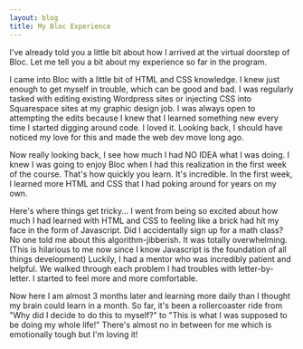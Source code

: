 ```yaml
---
layout: blog
title: My Bloc Experience
---
```

I've already told you a little bit about how I arrived at the virtual doorstep of Bloc. Let me tell you a bit about my experience so far in the program.

I came into Bloc with a little bit of HTML and CSS knowledge. I knew just enough to get myself in trouble, which can be good and bad. I was regularly tasked with editing existing Wordpress sites or injecting CSS into Squarespace sites at my graphic design job. I was always open to attempting the edits because I knew that I learned something new every time I started digging around code. I loved it. Looking back, I should have noticed my love for this and made the web dev move long ago.

Now really looking back, I see how much I had NO IDEA what I was doing. I knew I was going to enjoy Bloc when I had this realization in the first week of the course. That's how quickly you learn. It's incredible. In the first week, I learned more HTML and CSS that I had poking around for years on my own.

Here's where things get tricky... I went from being so excited about how much I had learned with HTML and CSS to feeling like a brick had hit my face in the form of Javascript. Did I accidentally sign up for a math class? No one told me about this algorithm-jibberish. It was totally overwhelming. (This is hilarious to me now since I know Javascript is the foundation of all things development) Luckily, I had a mentor who was incredibly patient and helpful. We walked through each problem I had troubles with letter-by-letter. I started to feel more and more comfortable.

Now here I am almost 3 months later and learning more daily than I thought my brain could learn in a month. So far, it's been a rollercoaster ride from "Why did I decide to do this to myself?" to "This is what I was supposed to be doing my whole life!" There's almost no in between for me which is emotionally tough but I'm loving it!
